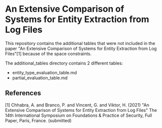 # An Extensive Comparison of Systems for Entity Extraction from Log Files

This repository contains the additional tables that were not included in the paper
"An Extensive Comparison of Systems for Entity Extraction from Log Files"[1] because of the space 
constraints.

The additional_tables directory contains 2 different tables:
- entity_type_evaluation_table.md
- partial_evaluation_table.md

## References
[1] Chhabra, A. and Branco, P. and Vincent, G. and Viktor, H. (2021) "An Extensive Comparison of Systems for Entity 
Extraction from Log Files" The 14th International Symposium on Foundations & Practice of Security, Full Paper, Paris,
France. (submitted)
